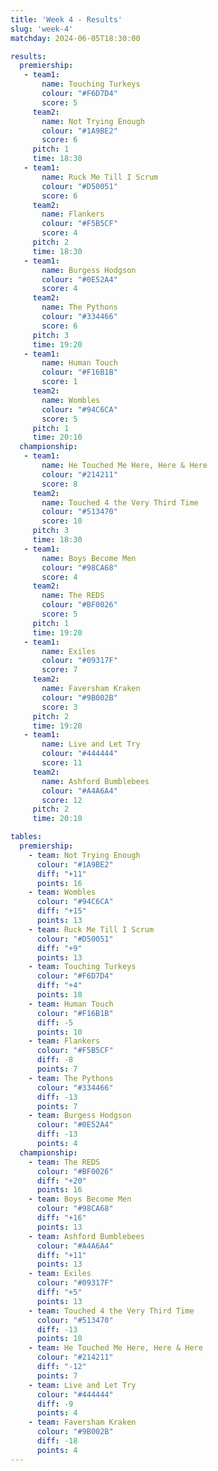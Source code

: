 ```yaml
---
title: 'Week 4 - Results'
slug: 'week-4'
matchday: 2024-06-05T18:30:00

results:
  premiership:
   - team1:
       name: Touching Turkeys
       colour: "#F6D7D4"
       score: 5
     team2:
       name: Not Trying Enough
       colour: "#1A9BE2"
       score: 6
     pitch: 1
     time: 18:30
   - team1:
       name: Ruck Me Till I Scrum
       colour: "#D50051"
       score: 6
     team2:
       name: Flankers
       colour: "#F5B5CF"
       score: 4
     pitch: 2
     time: 18:30
   - team1:
       name: Burgess Hodgson
       colour: "#0E52A4"
       score: 4
     team2:
       name: The Pythons
       colour: "#334466"
       score: 6
     pitch: 3
     time: 19:20
   - team1:
       name: Human Touch
       colour: "#F16B1B"
       score: 1
     team2:
       name: Wombles
       colour: "#94C6CA"
       score: 5
     pitch: 1
     time: 20:10
  championship:
   - team1:
       name: He Touched Me Here, Here & Here
       colour: "#214211"
       score: 8
     team2:
       name: Touched 4 the Very Third Time
       colour: "#513470"
       score: 10
     pitch: 3
     time: 18:30
   - team1:
       name: Boys Become Men
       colour: "#98CA68"
       score: 4
     team2:
       name: The REDS
       colour: "#BF0026"
       score: 5
     pitch: 1
     time: 19:20
   - team1:
       name: Exiles
       colour: "#09317F"
       score: 7
     team2:
       name: Faversham Kraken
       colour: "#9B002B"
       score: 3
     pitch: 2
     time: 19:20
   - team1:
       name: Live and Let Try
       colour: "#444444"
       score: 11
     team2:
       name: Ashford Bumblebees
       colour: "#A4A6A4"
       score: 12
     pitch: 2
     time: 20:10

tables:
  premiership:
    - team: Not Trying Enough
      colour: "#1A9BE2"
      diff: "+11"
      points: 16
    - team: Wombles
      colour: "#94C6CA"
      diff: "+15"
      points: 13
    - team: Ruck Me Till I Scrum
      colour: "#D50051"
      diff: "+9"
      points: 13
    - team: Touching Turkeys
      colour: "#F6D7D4"
      diff: "+4"
      points: 10
    - team: Human Touch
      colour: "#F16B1B"
      diff: -5
      points: 10
    - team: Flankers
      colour: "#F5B5CF"
      diff: -8
      points: 7
    - team: The Pythons
      colour: "#334466"
      diff: -13
      points: 7
    - team: Burgess Hodgson
      colour: "#0E52A4"
      diff: -13
      points: 4
  championship:
    - team: The REDS
      colour: "#BF0026"
      diff: "+20"
      points: 16
    - team: Boys Become Men
      colour: "#98CA68"
      diff: "+16"
      points: 13
    - team: Ashford Bumblebees
      colour: "#A4A6A4"
      diff: "+11"
      points: 13
    - team: Exiles
      colour: "#09317F"
      diff: "+5"
      points: 13
    - team: Touched 4 the Very Third Time
      colour: "#513470"
      diff: -13
      points: 10
    - team: He Touched Me Here, Here & Here
      colour: "#214211"
      diff: "-12"
      points: 7
    - team: Live and Let Try
      colour: "#444444"
      diff: -9
      points: 4
    - team: Faversham Kraken
      colour: "#9B002B"
      diff: -18
      points: 4
---
```


